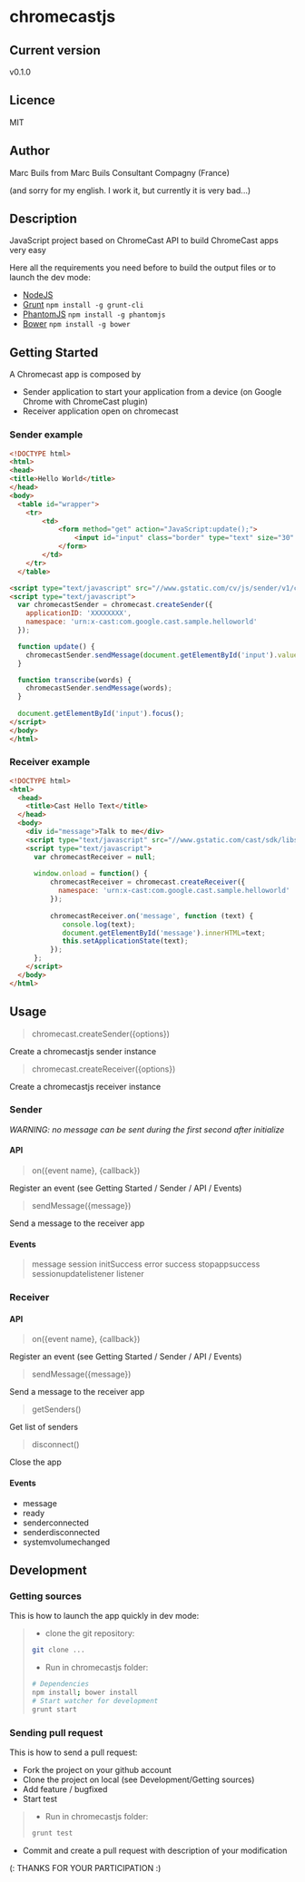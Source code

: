 # chromecastjs

## Current version

v0.1.0

## Licence

MIT

## Author

Marc Buils from Marc Buils Consultant Compagny (France)

(and sorry for my english. I work it, but currently it is very bad...)


## Description

JavaScript project based on ChromeCast API to build ChromeCast apps very easy

Here all the requirements you need before to build the output files or to launch the dev mode:

- [NodeJS](http://nodejs.org/download/)
- [Grunt](http://gruntjs.com/) ```npm install -g grunt-cli```
- [PhantomJS](http://phantomjs.org/download.html) ```npm install -g phantomjs```
- [Bower](http://bower.io/) ```npm install -g bower```


## Getting Started

A Chromecast app is composed by 
- Sender application to start your application from a device (on Google Chrome with ChromeCast plugin)
- Receiver application open on chromecast

### Sender example
```html
<!DOCTYPE html>
<html>
<head>
<title>Hello World</title>
</head>
<body>
  <table id="wrapper">
	<tr>
		<td>
			<form method="get" action="JavaScript:update();">
				<input id="input" class="border" type="text" size="30" onwebkitspeechchange="transcribe(this.value)" x-webkit-speech/>
			</form>
		</td>
	</tr>
  </table>	

<script type="text/javascript" src="//www.gstatic.com/cv/js/sender/v1/cast_sender.js"></script>
<script type="text/javascript">
  var chromecastSender = chromecast.createSender({
    applicationID: 'XXXXXXXX',
    namespace: 'urn:x-cast:com.google.cast.sample.helloworld'
  });

  function update() {
    chromecastSender.sendMessage(document.getElementById('input').value);
  }

  function transcribe(words) {
    chromecastSender.sendMessage(words);
  }
  
  document.getElementById('input').focus();
</script>
</body>
</html>
```


### Receiver example
```html
<!DOCTYPE html>
<html>
  <head>
    <title>Cast Hello Text</title>
  </head>
  <body>
	<div id="message">Talk to me</div>
    <script type="text/javascript" src="//www.gstatic.com/cast/sdk/libs/receiver/2.0.0/cast_receiver.js"></script>
    <script type="text/javascript">
      var chromecastReceiver = null;
    
      window.onload = function() {
          chromecastReceiver = chromecast.createReceiver({
            namespace: 'urn:x-cast:com.google.cast.sample.helloworld'
          });
          
          chromecastReceiver.on('message', function (text) {
             console.log(text);
             document.getElementById('message').innerHTML=text;
             this.setApplicationState(text);
          });
      };
    </script>
  </body>
</html>
```

## Usage

> chromecast.createSender({options})

Create a chromecastjs sender instance

> chromecast.createReceiver({options})

Create a chromecastjs receiver instance

 
### Sender

_WARNING: no message can be sent during the first second after initialize_


#### API

> on({event name}, {callback})

Register an event (see Getting Started / Sender / API / Events)


> sendMessage({message})

Send a message to the receiver app


#### Events

> message
> session
> initSuccess
> error
> success
> stopappsuccess
> sessionupdatelistener
> listener


### Receiver

#### API

> on({event name}, {callback})

Register an event (see Getting Started / Sender / API / Events)


> sendMessage({message})

Send a message to the receiver app


> getSenders()

Get list of senders


> disconnect()

Close the app


#### Events

- message
- ready
- senderconnected
- senderdisconnected
- systemvolumechanged


## Development

### Getting sources

This is how to launch the app quickly in dev mode:

> * clone the git repository:
> ```bash
> git clone ...
> ```
>
> * Run in chromecastjs folder:
>
> ```bash
> # Dependencies
> npm install; bower install
> # Start watcher for development
> grunt start
> ```

### Sending pull request

This is how to send a pull request:
- Fork the project on your github account
- Clone the project on local (see Development/Getting sources)
- Add feature / bugfixed
- Start test 
> * Run in chromecastjs folder:
>
> ```bash
> grunt test
> ```
- Commit and create a pull request with description of your modification

(: THANKS FOR YOUR PARTICIPATION :)

